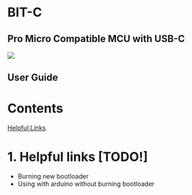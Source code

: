 # BIT-C 

## Pro Micro Compatible MCU with USB-C
![](https://github.com/nullbitsco/docs/raw/main/bit-c/user_guide_img/image000.jpg)
## User Guide

# Contents
[Helpful Links](#helpful_links)

# <a name="helpful_links"></a> 1. Helpful links [TODO!]
* Burning new bootloader
* Using with arduino without burning bootloader
